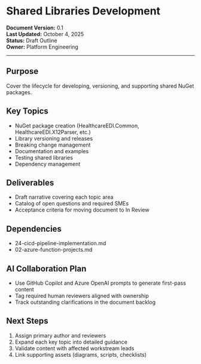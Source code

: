 # Shared Libraries Development

**Document Version:** 0.1  
**Last Updated:** October 4, 2025  
**Status:** Draft Outline  
**Owner:** Platform Engineering

---

## Purpose

Cover the lifecycle for developing, versioning, and supporting shared NuGet packages.

## Key Topics

- NuGet package creation (HealthcareEDI.Common, HealthcareEDI.X12Parser, etc.)
- Library versioning and releases
- Breaking change management
- Documentation and examples
- Testing shared libraries
- Dependency management

## Deliverables

- Draft narrative covering each topic area
- Catalog of open questions and required SMEs
- Acceptance criteria for moving document to In Review

## Dependencies

- 24-cicd-pipeline-implementation.md
- 02-azure-function-projects.md

## AI Collaboration Plan

- Use GitHub Copilot and Azure OpenAI prompts to generate first-pass content
- Tag required human reviewers aligned with ownership
- Track outstanding clarifications in the document backlog

## Next Steps

1. Assign primary author and reviewers
2. Expand each key topic into detailed guidance
3. Validate content with affected workstream leads
4. Link supporting assets (diagrams, scripts, checklists)
